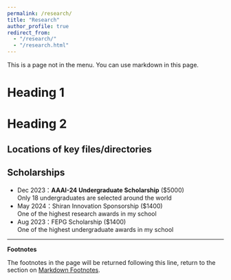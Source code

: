```yaml
---
permalink: /research/
title: "Research"
author_profile: true
redirect_from: 
  - "/research/"
  - "/research.html"
---
```


This is a page not in the menu. You can use markdown in this page.

Heading 1
======

Heading 2
======

## Locations of key files/directories

## Scholarships

- Dec 2023：**AAAI-24 Undergraduate Scholarship** ($5000)<br>Only 18 undergraduates are selected around the world
- May 2024：Shiran Innovation Sponsorship ($1400)<br>One of the highest research awards in my school
- Aug 2023：FEPG Scholarship ($1400)<br>One of the highest undergraduate awards in my school



***
**Footnotes**

The footnotes in the page will be returned following this line, return to the section on <a href="#footnotes">Markdown Footnotes</a>.

